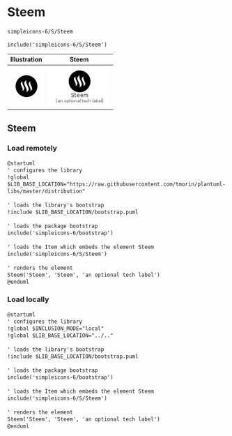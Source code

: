 # Steem


```text
simpleicons-6/S/Steem
```

```text
include('simpleicons-6/S/Steem')
```



| Illustration | Steem |
| :---: | :---: |
| ![illustration for Illustration](../../simpleicons-6/S/Steem.png) | ![illustration for Steem](../../simpleicons-6/S/Steem.Local.png) |




## Steem

### Load remotely
```plantuml
@startuml
' configures the library
!global $LIB_BASE_LOCATION="https://raw.githubusercontent.com/tmorin/plantuml-libs/master/distribution"

' loads the library's bootstrap
!include $LIB_BASE_LOCATION/bootstrap.puml

' loads the package bootstrap
include('simpleicons-6/bootstrap')

' loads the Item which embeds the element Steem
include('simpleicons-6/S/Steem')

' renders the element
Steem('Steem', 'Steem', 'an optional tech label')
@enduml
```

### Load locally
```plantuml
@startuml
' configures the library
!global $INCLUSION_MODE="local"
!global $LIB_BASE_LOCATION="../.."

' loads the library's bootstrap
!include $LIB_BASE_LOCATION/bootstrap.puml

' loads the package bootstrap
include('simpleicons-6/bootstrap')

' loads the Item which embeds the element Steem
include('simpleicons-6/S/Steem')

' renders the element
Steem('Steem', 'Steem', 'an optional tech label')
@enduml
```

